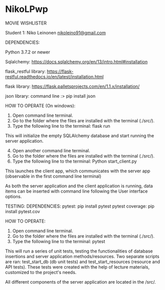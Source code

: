 # NikoLPwp
MOVIE WISHLISTER

Student 1: Niko Leinonen <nikoleino91@gmail.com>

DEPENDENCIES:

Python 3.7.2 or newer

Sqlalchemy: https://docs.sqlalchemy.org/en/13/intro.html#installation

flask_restful library: https://flask-restful.readthedocs.io/en/latest/installation.html

flask library: https://flask.palletsprojects.com/en/1.1.x/installation/

json library: command line :> pip install json

HOW TO OPERATE (On windows):

1. Open command line terminal.
2. Go to the folder where the files are installed with the terminal (./src/).
3. Type the following line to the terminal: flask run

This will initialize the empty SQLAlchemy database and start running the server application.

4. Open another command line terminal.
5. Go to the folder where the files are installed with the terminal (./src/).
6. Type the following line to the terminal: Python start_client.py

This launches the client app, which communicates with the server app (observable in the first command line terminal)

As both the server application and the client application is running, data items can be inserted with command line following the User interface options.

TESTING:
DEPENDENCIES:
pytest: pip install pytest
pytest coverage: pip install pytest.cov

HOW TO OPERATE:

1. Open command line terminal.
2. Go to the folder where the files are installed with the terminal (./src/).
3. Type the following line to the terminal: pytest

This will run a series of unit tests, testing the functionalities of database insertions and server application methods/resources.
Two separate scripts are ran: test_start_db (db unit tests) and test_start_resources (resource and API tests). These tests were created with the help of lecture materials, customized to the project's needs.

All different components of the server application are located in the /src/.






